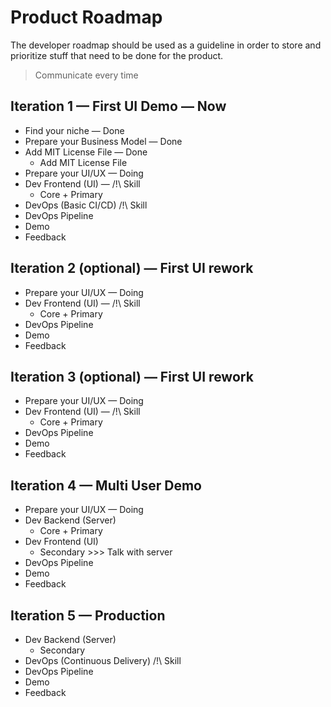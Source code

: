 # Product Roadmap
The developer roadmap should be used as a guideline in order to store and prioritize stuff that need to be done for the product.

> Communicate every time
## Iteration 1 — First UI Demo — Now
- Find your niche — Done
- Prepare your Business Model — Done
- Add MIT License File — Done
    - Add MIT License File
- Prepare your UI/UX — Doing
- Dev Frontend (UI) — /!\ Skill
    - Core + Primary
- DevOps (Basic CI/CD) /!\ Skill
- DevOps Pipeline
- Demo
- Feedback
## Iteration 2 (optional) — First UI rework
- Prepare your UI/UX — Doing
- Dev Frontend (UI) — /!\ Skill
    - Core + Primary
- DevOps Pipeline
- Demo
- Feedback
## Iteration 3 (optional) — First UI rework
- Prepare your UI/UX — Doing
- Dev Frontend (UI) — /!\ Skill
    - Core + Primary
- DevOps Pipeline
- Demo
- Feedback
## Iteration 4 — Multi User Demo
- Prepare your UI/UX — Doing
- Dev Backend (Server)
    - Core + Primary
- Dev Frontend (UI)
    - Secondary >>> Talk with server
- DevOps Pipeline
- Demo
- Feedback
## Iteration 5 — Production
- Dev Backend (Server)
    - Secondary
- DevOps (Continuous Delivery) /!\ Skill
- DevOps Pipeline
- Demo
- Feedback

